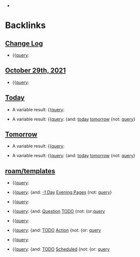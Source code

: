 - 

# Backlinks
## [Change Log](<Change Log.md>)
- {{[query](<query.md>):

## [October 29th, 2021](<October 29th, 2021.md>)
- {{[query](<query.md>):

## [Today](<Today.md>)
- A variable result: {{[query](<query.md>):

- A variable result: {{[query](<query.md>): {and: [today](<today.md>) [tomorrow](<tomorrow.md>) {not: [query](<query.md>)}

## [Tomorrow](<Tomorrow.md>)
- A variable result: {{[query](<query.md>):

- A variable result: {{[query](<query.md>): {and: [today](<today.md>) [tomorrow](<tomorrow.md>) {not: [query](<query.md>)}

## [roam/templates](<roam/templates.md>)
- {{[query](<query.md>):

- {{[query](<query.md>): {and: [-1 Day](<-1 Day.md>) [Evening Pages](<Evening Pages.md>) {not: [query](<query.md>)}

- {{[query](<query.md>):

- {{[query](<query.md>): {and: [Question](<Question.md>) [TODO](<TODO.md>) {not: {or:[query](<query.md>)

-  {{[query](<query.md>):

-  {{[query](<query.md>): {and: [TODO](<TODO.md>) [Action](<Action.md>) {not: {or: [query](<query.md>)

- {{[query](<query.md>):

- {{[query](<query.md>): {and: [TODO](<TODO.md>) [Scheduled](<Scheduled.md>) {not: {or: [query](<query.md>)

